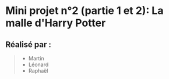 # Mini projet n°2 (partie 1 et 2): La malle d'Harry Potter

## Réalisé par :
> - Martin
> - Léonard
> - Raphaël
